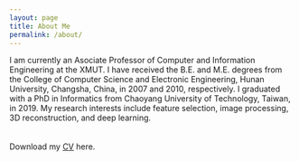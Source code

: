 ```yaml
---
layout: page
title: About Me
permalink: /about/
---
```

 I am currently an Asociate Professor of Computer and Information Engineering at the XMUT. I have received the B.E. and M.E.
degrees from the College of Computer Science and Electronic Engineering, Hunan University, Changsha, China, in 2007 and 2010, respectively. I graduated with a PhD in Informatics from Chaoyang University of Technology, Taiwan, in 2019. My research interests include feature selection, image processing, 3D reconstruction, and deep learning.   
<br>
<br>
Download my <a href="https://x-d-wang.github.io/pdf/cv.pdf">CV</a> here.<br>
<br>
